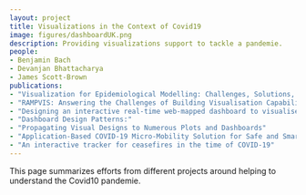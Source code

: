 ```yaml
---
layout: project
title: Visualizations in the Context of Covid19
image: figures/dashboardUK.png
description: Providing visualizations support to tackle a pandemie.
people:
- Benjamin Bach
- Devanjan Bhattacharya
- James Scott-Brown
publications: 
- "Visualization for Epidemiological Modelling: Challenges, Solutions, Reflections & Recommendation"
- "RAMPVIS: Answering the Challenges of Building Visualisation Capabilities for Large-scale Emergency Responses"
- "Designing an interactive real-time web-mapped dashboard to visualise conflict ceasefires data over COVID-19 infection rates: Facilities and the way ahead"
- "Dashboard Design Patterns:"
- "Propagating Visual Designs to Numerous Plots and Dashboards"
- "Application-Based COVID-19 Micro-Mobility Solution for Safe and Smart Navigation in Pandemics"
- "An interactive tracker for ceasefires in the time of COVID-19"
---
```


This page summarizes efforts from different projects around helping to understand the Covid10 pandemie.  
